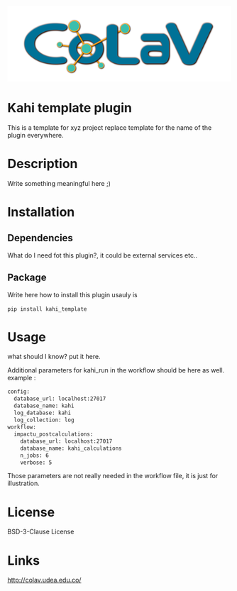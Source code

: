 <center><img src="https://raw.githubusercontent.com/colav/colav.github.io/master/img/Logo.png"/></center>

# Kahi template plugin 
This is a template for xyz project
replace template for the name of the plugin everywhere.

# Description
Write something meaningful here ;)

# Installation

## Dependencies
What do I need fot this plugin?, it could be external services etc..

## Package
Write here how to install this plugin
usauly is 

`pip install kahi_template`


# Usage
what should I know?
put it here.

Additional parameters for kahi_run in the workflow should be here as well.
example :

```
config:
  database_url: localhost:27017
  database_name: kahi
  log_database: kahi
  log_collection: log
workflow:
  impactu_postcalculations:
    database_url: localhost:27017
    database_name: kahi_calculations
    n_jobs: 6
    verbose: 5
```
Those parameters are not really needed in the workflow file, it is just for illustration.


# License
BSD-3-Clause License 

# Links
http://colav.udea.edu.co/



